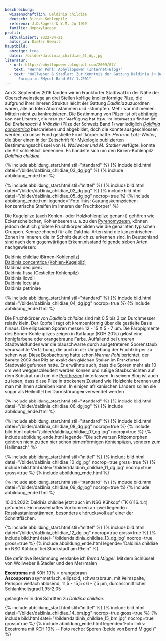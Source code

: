```yaml
---
beschreibung:
  wissenschaftlich: Daldinia childiae
  deutsch: Birnen-Kohlenpilz
  referenz: J.D.Rogers & Y.M. Ju 1999
  familie: Hypoxylaceae
profil:
  aktualisiert: 2022-04-21
  autor_in: Dieter Gewalt
hauptbild:
  anzeige: true
  datei: /bilder/daldinia_childiae_01_dg.jpg
literatur:
  - url: http://aphyllopower.blogspot.com/2009/07/
    text: "Werner Pohl: Aphyllopower (Internet-Blog)"
  - text: "Wollweber & Stadler: Zur Kenntnis der Gattung Daldinia in Deutschland und
      Europa in ZMycol Band 67/ 1.2001"
---
```

Am 3. September 2016 fanden wir im Frankfurter Stadtwald in der Nähe der Oberschweinstiege an drei Stellen kohlige knollenförmige Pilze, die aufgrund ihrer inneren Struktur leicht der Gattung *Daldinia* zuzuordnen waren, alle an toten Ahornstämmen und -stümpfen. Mehr war mit meinen Mitteln nicht zu konkretisieren. Die Bestimmung von Pilzen ist oft abhängig von der Literatur, die man zur Verfügung hat bzw. im Internet zu finden ist. Bei *Breitenbach & Kränzlin* (Pilze der Schweiz Band 1) war lediglich *[Daldinia concentrica](/pilze/daldinia-concentrica-kohlen-kugelpilz)* beschrieben und abgebildet, doch die konnte ausgeschlossen werden, da unser Fund gestielte Fruchtkörper hatte. *Hermine Lotz-Winter*, die über einen in der Zeitschrift für Mykologie publizierten Bestimmungsschlüssel von *H. Wollweber und M. Stadler* verfügte, konnte die Art schließlich benennen. Es handelte sich um den Birnen-Kohlenpilz *Daldinia childiae*. 

{% include abbildung_start.html stil="standard" %}
{% include bild.html datei="/bilder/daldinia_childiae_03_dg.jpg" %}
{% include abbildung_ende.html %}

{% include abbildung_start.html stil="mittel" %}
{% include bild.html datei="/bilder/daldinia_childiae_02_dg.jpg" %}
{% include bild.html datei="/bilder/daldinia_childiae_05_dg.jpg" nocrop=true %}
{% include abbildung_ende.html legende="Foto links: Gattungskennzeichen: konzentrische Streifen im Inneren der Fruchtkörper" %}

Die Kugelpilze (auch Kohlen- oder Holzkohlenpilze genannt) gehören wie Eckenscheibchen, Kohlenbeeren u. a. zu den [Pyrenomyzeten](Pyrenomyzeten "Glossar"), können jedoch deutlich größere Fruchtkörper bilden wie die genannten typischen Gruppen. Kennzeichnend für alle Daldinia-Arten sind die konzentrischen Zonen im Inneren, die im Schnitt deutlich zu erkennen sind. In Deutschland sind nach dem gegenwärtigen Erkenntnisstand folgende sieben Arten nachgewiesen: 

Daldinia childiae   (Birnen-Kohlenpilz)\
[Daldinia concentrica  (Kohlen-Kugelpilz)](/pilze/daldinia-concentrica-kohlen-kugelpilz)\
Daldinia decipiens\
Daldinia fissa (Gestielter Kohlenpilz)\
Daldinia lloydii\
Daldinia loculata\
Daldinia petriniae

{% include abbildung_start.html stil="standard" %}
{% include bild.html datei="/bilder/daldinia_childiae_04_dg.jpg" nocrop=true %}
{% include abbildung_ende.html %}

Die Fruchtkörper von *Daldinia childiae* sind mit 0,5 bis 3 cm Durchmesser relativ klein. Der Kopfteil ragt oft krempenförmig über die gestielte Basis hinaus. Die ellipsoiden Sporen messen 12 - 15 X 5 - 7 µm. Die Farbpigmente des Birnen-Kohlenpilzes zeigen in Kalilauge (KOH 20%) gelöst eine honigfarbene oder orangebraune Farbe. Auffallend bei unseren Stadtwaldfunden war die blauschwarze durch ausgetretenen Sporenstaub verursachte Verfärbung, die auch in der Umgebung der Fruchtkörper zu sehen war. Diese Beobachtung hatte schon *Werner Pohl* berichtet, der bereits 2009 den Pilz an exakt den gleichen Stellen im Frankfurter Stadtwald gefunden hatte. Er erwähnte auch, dass die Sporen mehr als 10 cm weit weggeschleudert werden können und rußige Staubschichten auf dem Substrat rund um die [Perithezien](Perithezien "Glossar") hinterlassen. In seinem Blog ist auch zu lesen, dass diese Pilze in trockenem Zustand wie Holzkohle brennen und man mit ihnen schreiben kann. In einigen afrikanischen Ländern sollen sie sogar als Heilmittel bei Darmstörungen verwendet werden. 

{% include abbildung_start.html stil="standard" %}
{% include bild.html datei="/bilder/daldinia_childiae_06_dg.jpg" %}
{% include abbildung_ende.html %}

{% include abbildung_start.html stil="standard" %}
{% include bild.html datei="/bilder/daldinia_childiae_08_dg.jpg" nocrop=true %}
{% include bild.html datei="/bilder/daldinia_childiae_07_dg.jpg" nocrop=true %}
{% include abbildung_ende.html legende="Die schwarzen Rhizomorphen gehören nicht zu den hier schön birnenförmigen Kohlenpilzen, sondern zum Hallimasch" %}

{% include abbildung_start.html stil="mittel" %}
{% include bild.html datei="/bilder/daldinia_childiae_10_dg.jpg" nocrop=true gross=true %}
{% include bild.html datei="/bilder/daldinia_childiae_11_dg.jpg" nocrop=true gross=true %}
{% include abbildung_ende.html %}

{% include abbildung_start.html stil="standard" %}
{% include bild.html datei="/bilder/daldinia_childiae_09_dg.jpg" nocrop=true %}
{% include abbildung_ende.html %}

10.04.2022: Daldinia childiae jetzt auch im NSG Kühkopf (TK 6116.4.4) gefunden. Ein massenhaftes Vorkommen an zwei liegenden Rosskastanienstämmen, besonders eindrucksvoll auf einer der Schnittflächen.

{% include abbildung_start.html stil="mittel" %}
{% include bild.html datei="/bilder/daldinia_childiae_12_dg.jpg" nocrop=true gross=true %}
{% include bild.html datei="/bilder/daldinia_childiae_13_dg.jpg" nocrop=true gross=true %}
{% include abbildung_ende.html legende="Daldinia childiae im NSG Kühkopf bei Stockstadt am Rhein" %}

Die definitive Bestimmung verdanke ich *Bernd Miggel*. Mit dem Schlüssel von Wollweber & Stadler und den Merkmalen

**Exostroma** mit KOH 10% = orangebraun\
**Ascosporen** asymmetrisch, ellipsoid, schwarzbraun, mit Keimspalte, Perispor vielfach ablösend, 11,5 - 15,5 x 6 - 7,5 µm, durchschnittlicher Schlankheitsgrad 1,95-2,05

gelangte er in drei Schritten zu *Daldinia childiae.*

{% include abbildung_start.html stil="mittel" %}
{% include bild.html datei="/bilder/daldinia_childiae_14_bm.jpg" nocrop=true gross=true %}
{% include bild.html datei="/bilder/daldinia_childiae_15_bm.jpg" nocrop=true gross=true %}
{% include abbildung_ende.html legende="Foto links: Exostroma mit KOH 10%  --  Foto rechts: Sporen (beide von Bernd Miggel)" %}